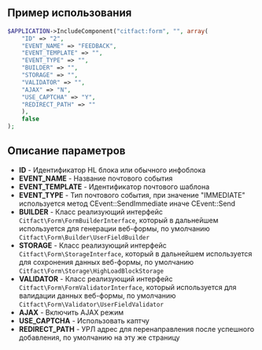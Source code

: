 ## Пример использования

``` php
$APPLICATION->IncludeComponent("citfact:form", "", array(
    "ID" => "2",
    "EVENT_NAME" => "FEEDBACK",
    "EVENT_TEMPLATE" => "",
    "EVENT_TYPE" => "",
    "BUILDER" => "",
    "STORAGE" => "",
    "VALIDATOR" => "",
    "AJAX" => "N",
    "USE_CAPTCHA" => "Y",
    "REDIRECT_PATH" => ""
    ),
    false
);
```

## Описание параметров

* **ID** - Идентификатор HL блока или обычного инфоблока
* **EVENT_NAME** - Название почтового события
* **EVENT_TEMPLATE** - Идентификатор почтового шаблона
* **EVENT_TYPE** - Тип почтового события, при значение "IMMEDIATE" используется метод CEvent::SendImmediate иначе CEvent::Send
* **BUILDER** - Класс реализующий интерфейс ``Citfact\Form\FormBuilderInterface``, который в дальнейшем используется для генерации веб-формы, по умолчанию ``Citfact\Form\Builder\UserFieldBuilder``
* **STORAGE** - Класс реализующий интерфейс ``Citfact\Form\StorageInterface``, который в дальнейшем используется для сохронения данных веб-формы, по умолчанию ``Citfact\Form\Storage\HighLoadBlockStorage``
* **VALIDATOR** - Класс реализующий интерфейс ``Citfact\Form\FormValidatorInterface``, который используется для валидации данных веб-формы, по умолчанию ``Citfact\Form\Validator\UserFieldValidator``
* **AJAX** -  Включить AJAX режим
* **USE_CAPTCHA** - Использовать каптчу
* **REDIRECT_PATH** - УРЛ адрес для перенаправления после успешного добавления, по умолчанию на эту же страницу